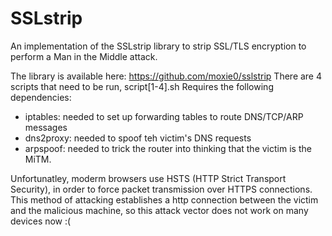 # SSLstrip
An implementation of the SSLstrip library to strip SSL/TLS encryption to perform a Man in the Middle attack.


The library is available here: https://github.com/moxie0/sslstrip
There are 4 scripts that need to be run, script[1-4].sh
Requires the following dependencies:
  - iptables: needed to set up forwarding tables to route DNS/TCP/ARP messages
  - dns2proxy: needed to spoof teh victim's DNS requests
  - arpspoof: needed to trick the router into thinking that the victim is the MiTM.

Unfortunatley, moderm browsers use HSTS (HTTP Strict Transport Security), in order to force packet transmission over HTTPS connections. This method of attacking establishes a http connection between the victim and the malicious machine, so this attack vector does not work on many devices now :(
